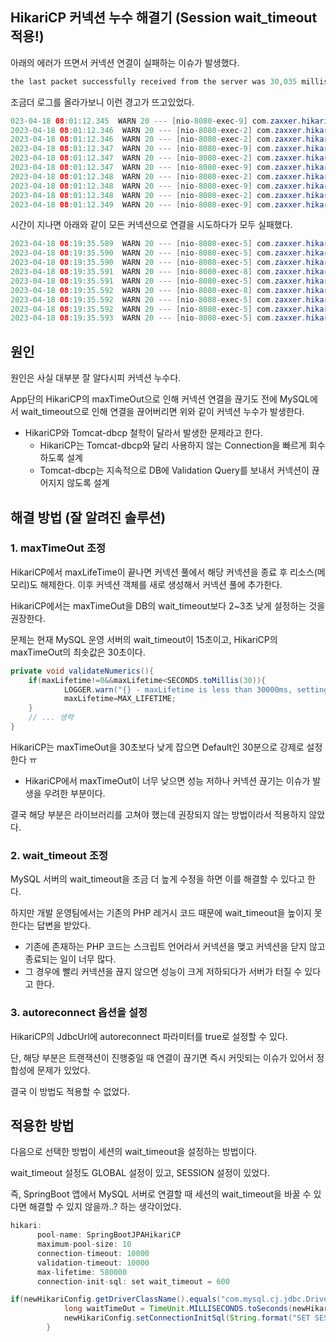 ## HikariCP 커넥션 누수 해결기 (Session wait_timeout 적용!)

아래의 에러가 뜨면서 커넥션 연결이 실패하는 이슈가 발생했다.

```java
the last packet successfully received from the server was 30,035 milliseconds ago. The last packet  sent successfully to the server was 30,036 milliseconds ago.
```

조금더 로그를 올라가보니 이런 경고가 뜨고있었다.

```java
023-04-18 08:01:12.345  WARN 20 --- [nio-8080-exec-9] com.zaxxer.hikari.pool.PoolBase          : HikariPool-3 - Failed to validate connection com.mysql.cj.jdbc.ConnectionImpl@1d5d809b (No operations allowed after connection closed.). Possibly consider using a shorter maxLifetime value. 
2023-04-18 08:01:12.346  WARN 20 --- [nio-8080-exec-2] com.zaxxer.hikari.pool.PoolBase          : HikariPool-3 - Failed to validate connection com.mysql.cj.jdbc.ConnectionImpl@656228eb (No operations allowed after connection closed.). Possibly consider using a shorter maxLifetime value. 
2023-04-18 08:01:12.346  WARN 20 --- [nio-8080-exec-2] com.zaxxer.hikari.pool.PoolBase          : HikariPool-3 - Failed to validate connection com.mysql.cj.jdbc.ConnectionImpl@1ee6e7a8 (No operations allowed after connection closed.). Possibly consider using a shorter maxLifetime value. 
2023-04-18 08:01:12.347  WARN 20 --- [nio-8080-exec-9] com.zaxxer.hikari.pool.PoolBase          : HikariPool-3 - Failed to validate connection com.mysql.cj.jdbc.ConnectionImpl@100d934e (No operations allowed after connection closed.). Possibly consider using a shorter maxLifetime value. 
2023-04-18 08:01:12.347  WARN 20 --- [nio-8080-exec-2] com.zaxxer.hikari.pool.PoolBase          : HikariPool-3 - Failed to validate connection com.mysql.cj.jdbc.ConnectionImpl@316d65af (No operations allowed after connection closed.). Possibly consider using a shorter maxLifetime value. 
2023-04-18 08:01:12.347  WARN 20 --- [nio-8080-exec-9] com.zaxxer.hikari.pool.PoolBase          : HikariPool-3 - Failed to validate connection com.mysql.cj.jdbc.ConnectionImpl@5a179137 (No operations allowed after connection closed.). Possibly consider using a shorter maxLifetime value. 
2023-04-18 08:01:12.348  WARN 20 --- [nio-8080-exec-2] com.zaxxer.hikari.pool.PoolBase          : HikariPool-3 - Failed to validate connection com.mysql.cj.jdbc.ConnectionImpl@4cf3ac6d (No operations allowed after connection closed.). Possibly consider using a shorter maxLifetime value. 
2023-04-18 08:01:12.348  WARN 20 --- [nio-8080-exec-9] com.zaxxer.hikari.pool.PoolBase          : HikariPool-3 - Failed to validate connection com.mysql.cj.jdbc.ConnectionImpl@2bbf9bb6 (No operations allowed after connection closed.). Possibly consider using a shorter maxLifetime value. 
2023-04-18 08:01:12.348  WARN 20 --- [nio-8080-exec-2] com.zaxxer.hikari.pool.PoolBase          : HikariPool-3 - Failed to validate connection com.mysql.cj.jdbc.ConnectionImpl@38a2e068 (No operations allowed after connection closed.). Possibly consider using a shorter maxLifetime value. 
2023-04-18 08:01:12.349  WARN 20 --- [nio-8080-exec-9] com.zaxxer.hikari.pool.PoolBase          : HikariPool-3 - Failed to validate connection com.mysql.cj.jdbc.ConnectionImpl@1ed2242a (No operations allowed after connection closed.). Possibly consider using a shorter maxLifetime value. 
```

시간이 지나면 아래와 같이 모든 커넥션으로 연결을 시도하다가 모두 실패했다.
```java
2023-04-18 08:19:35.589  WARN 20 --- [nio-8080-exec-5] com.zaxxer.hikari.pool.PoolBase          : HikariPool-3 - Failed to validate connection com.mysql.cj.jdbc.ConnectionImpl@60422b6c (No operations allowed after connection closed.). Possibly consider using a shorter maxLifetime value.
2023-04-18 08:19:35.590  WARN 20 --- [nio-8080-exec-5] com.zaxxer.hikari.pool.PoolBase          : HikariPool-3 - Failed to validate connection com.mysql.cj.jdbc.ConnectionImpl@2e035a5c (No operations allowed after connection closed.). Possibly consider using a shorter maxLifetime value. 
2023-04-18 08:19:35.590  WARN 20 --- [nio-8080-exec-5] com.zaxxer.hikari.pool.PoolBase          : HikariPool-3 - Failed to validate connection com.mysql.cj.jdbc.ConnectionImpl@7b47c35 (No operations allowed after connection closed.). Possibly consider using a shorter maxLifetime value. 
2023-04-18 08:19:35.591  WARN 20 --- [nio-8080-exec-8] com.zaxxer.hikari.pool.PoolBase          : HikariPool-3 - Failed to validate connection com.mysql.cj.jdbc.ConnectionImpl@24a31414 (No operations allowed after connection closed.). Possibly consider using a shorter maxLifetime value. 
2023-04-18 08:19:35.591  WARN 20 --- [nio-8080-exec-5] com.zaxxer.hikari.pool.PoolBase          : HikariPool-3 - Failed to validate connection com.mysql.cj.jdbc.ConnectionImpl@76dc3ee4 (No operations allowed after connection closed.). Possibly consider using a shorter maxLifetime value. 
2023-04-18 08:19:35.592  WARN 20 --- [nio-8080-exec-8] com.zaxxer.hikari.pool.PoolBase          : HikariPool-3 - Failed to validate connection com.mysql.cj.jdbc.ConnectionImpl@362af980 (No operations allowed after connection closed.). Possibly consider using a shorter maxLifetime value. 
2023-04-18 08:19:35.592  WARN 20 --- [nio-8080-exec-5] com.zaxxer.hikari.pool.PoolBase          : HikariPool-3 - Failed to validate connection com.mysql.cj.jdbc.ConnectionImpl@4a75497 (No operations allowed after connection closed.). Possibly consider using a shorter maxLifetime value. 
2023-04-18 08:19:35.592  WARN 20 --- [nio-8080-exec-5] com.zaxxer.hikari.pool.PoolBase          : HikariPool-3 - Failed to validate connection com.mysql.cj.jdbc.ConnectionImpl@30422fe5 (No operations allowed after connection closed.). Possibly consider using a shorter maxLifetime value. 
2023-04-18 08:19:35.593  WARN 20 --- [nio-8080-exec-5] com.zaxxer.hikari.pool.PoolBase          : HikariPool-3 - Failed to validate connection com.mysql.cj.jdbc.ConnectionImpl@1433b80c (No operations allowed after connection closed.). Possibly consider using a shorter maxLifetime value. 
```

## 원인

원인은 사실 대부분 잘 알다시피 커넥션 누수다.

App단의 HikariCP의 maxTimeOut으로 인해 커넥션 연결을 끊기도 전에 MySQL에서 wait_timeout으로 인해 연결을 끊어버리면 위와 같이 커넥션 누수가 발생한다.
- HikariCP와 Tomcat-dbcp 철학이 달라서 발생한 문제라고 한다.
  - HikariCP는 Tomcat-dbcp와 달리 사용하지 않는 Connection을 빠르게 회수하도록 설계
  - Tomcat-dbcp는 지속적으로 DB에 Validation Query를 보내서 커넥션이 끊어지지 않도록 설계

## 해결 방법 (잘 알려진 솔루션)

### 1. maxTimeOut 조정

HikariCP에서 maxLifeTime이 끝나면 커넥션 풀에서 해당 커넥션을 종료 후 리소스(메모리)도 해제한다. 이후 커넥션 객체를 새로 생성해서 커넥션 풀에 추가한다. 

HikariCP에서는 maxTimeOut을 DB의 wait_timeout보다 2~3초 낮게 설정하는 것을 권장한다.

문제는 현재 MySQL 운영 서버의 wait_timeout이 15초이고, HikariCP의 maxTimeOut의 최솟값은 30초이다.

```java
private void validateNumerics(){
    if(maxLifetime!=0&&maxLifetime<SECONDS.toMillis(30)){
            LOGGER.warn("{} - maxLifetime is less than 30000ms, setting to default {}ms.",poolName,MAX_LIFETIME);
            maxLifetime=MAX_LIFETIME;
    }
    // ... 생략
}
```

HikariCP는 maxTimeOut을 30초보다 낮게 잡으면 Default인 30분으로 강제로 설정한다 ㅠ
- HikariCP에서 maxTimeOut이 너무 낮으면 성능 저하나 커넥션 끊기는 이슈가 발생을 우려한 부분이다.

결국 해당 부분은 라이브러리를 고쳐야 했는데 권장되지 않는 방법이라서 적용하지 않았다.

### 2. wait_timeout 조정

MySQL 서버의 wait_timeout을 조금 더 높게 수정을 하면 이를 해결할 수 있다고 한다.

하지만 개발 운영팀에서는 기존의 PHP 레거시 코드 때문에 wait_timeout을 높이지 못한다는 답변을 받았다.
- 기존에 존재하는 PHP 코드는 스크립트 언어라서 커넥션을 맺고 커넥션을 닫지 않고 종료되는 일이 너무 많다.
- 그 경우에 빨리 커넥션을 끊지 않으면 성능이 크게 저하되다가 서버가 터질 수 있다고 한다.

### 3. autoreconnect 옵션을 설정

HikariCP의 JdbcUrl에 autoreconnect 파라미터를 true로 설정할 수 있다.

단, 해당 부분은 트랜잭션이 진행중일 때 연결이 끊기면 즉시 커밋되는 이슈가 있어서 정합성에 문제가 있었다.

결국 이 방법도 적용할 수 없었다.

## 적용한 방법

다음으로 선택한 방법이 세션의 wait_timeout을 설정하는 방법이다.

wait_timeout 설정도 GLOBAL 설정이 있고, SESSION 설정이 있었다.

즉, SpringBoot 앱에서 MySQL 서버로 연결할 때 세션의 wait_timeout을 바꿀 수 있다면 해결할 수 있지 않을까..? 하는 생각이었다.

```java
hikari:
      pool-name: SpringBootJPAHikariCP
      maximum-pool-size: 10
      connection-timeout: 10000
      validation-timeout: 10000
      max-lifetime: 580000
      connection-init-sql: set wait_timeout = 600
```

```java
if(newHikariConfig.getDriverClassName().equals("com.mysql.cj.jdbc.Driver")) {
            long waitTimeOut = TimeUnit.MILLISECONDS.toSeconds(newHikariConfig.getMaxLifetime()) + 5;
            newHikariConfig.setConnectionInitSql(String.format("SET SESSION wait_timeout = %s", waitTimeOut));
        }
```

